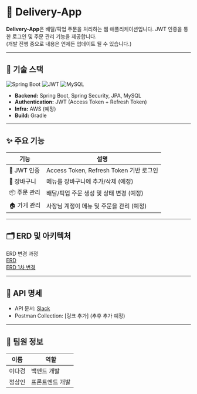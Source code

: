 # 🚀 Delivery-App

**Delivery-App**은 배달/픽업 주문을 처리하는 웹 애플리케이션입니다. JWT 인증을 통한 로그인 및 주문 관리 기능을 제공합니다.\
(개발 진행 중으로 내용은 언제든 업데이트 될 수 있습니다.)

---

## 📌 기술 스택

![Spring Boot](https://img.shields.io/badge/Spring%20Boot-2.7.5-green?logo=spring)
![JWT](https://img.shields.io/badge/JWT-Authentication-orange)
![MySQL](https://img.shields.io/badge/MySQL-8.0-blue?logo=mysql)

- **Backend:** Spring Boot, Spring Security, JPA, MySQL  
- **Authentication:** JWT (Access Token + Refresh Token)  
- **Infra:** AWS (예정)  
- **Build:** Gradle  

---

## ✨ 주요 기능

| 기능 | 설명 |
|------|------|
| 🔐 JWT 인증 | Access Token, Refresh Token 기반 로그인 |
| 🛒 장바구니 | 메뉴를 장바구니에 추가/삭제 (예정)|
| 📦 주문 관리 | 배달/픽업 주문 생성 및 상태 변경 (예정) |
| 🏠 가게 관리 | 사장님 계정이 메뉴 및 주문을 관리 (예정)|

---

## 🗂 ERD 및 아키텍처

ERD 변경 과정\
[ERD](https://drive.google.com/file/d/1NwxAfwWm77QdKvtVt4K1UndHKuJ1FdgL/view?usp=sharing)\
[ERD 1차 변경](https://drive.google.com/file/d/1xJN1zos4hOb2IoZAH681U0JbehwFDfNI/view?usp=sharing)


---

## 📑 API 명세

- API 문서: [Slack](https://app.slack.com/client/T08ECSKPSFL?selected_team_id=T08ECSKPSFL)
- Postman Collection: [링크 추가] (추후 추가 예정)

---

## 👥 팀원 정보

| 이름 | 역할 |
|------|------|
| 이다검 | 백엔드 개발 |
| 정상인 | 프론트엔드 개발 |
